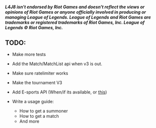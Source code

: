 ##### L4J8 isn't endorsed by Riot Games and doesn't reflect the views or opinions of Riot Games or anyone officially involved in producing or managing League of Legends. League of Legends and Riot Games are trademarks or registered trademarks of Riot Games, Inc. League of Legends © Riot Games, Inc.

## TODO:
* Make more tests
* Add the Match/MatchList api when v3 is out.
* Make sure ratelimiter works
* Make the tournament V3


* Add E-sports API (When/if its available, or [this](https://gist.github.com/levi/e7e5e808ac0119e154ce))

* Write a usage guide:
	* How to get a summoner
	* How to get a match
	* And more

